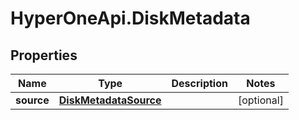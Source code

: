 # HyperOneApi.DiskMetadata

## Properties

Name | Type | Description | Notes
------------ | ------------- | ------------- | -------------
**source** | [**DiskMetadataSource**](DiskMetadataSource.md) |  | [optional] 


